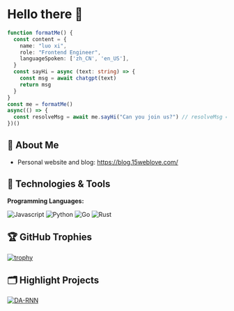 # Hello there 👋

```typescript
function formatMe() {
  const content = {
    name: "luo xi",
    role: "Frontend Engineer",
    languageSpoken: ['zh_CN', 'en_US'],
  }
  const sayHi = async (text: string) => {
    const msg = await chatgpt(text)
    return msg
  }
}
const me = formatMe()
async(() => {
  const resolveMsg = await me.sayHi("Can you join us?") // resolveMsg = 'of course'
})()

```

## 📝 About Me

- Personal website and blog: https://blog.15weblove.com/

## 🔧 Technologies & Tools

**Programming Languages:**

![Javascript](https://img.shields.io/badge/Code-Java-informational?style=flat&logo=javascript&logoColor=white&color=6aa6f8)
![Python](https://img.shields.io/badge/Code-Python-informational?style=flat&logo=python&logoColor=white&color=6aa6f8)
![Go](https://img.shields.io/badge/Code-Go-informational?style=flat&logo=go&logoColor=white&color=6aa6f8)
![Rust](https://img.shields.io/badge/Code-Rust-informational?style=flat&logo=rust&logoColor=white&color=6aa6f8)


## 🏆 GitHub Trophies

[![trophy](https://github-profile-trophy.vercel.app/?username=cmdparkour&theme=nord&column=7)](https://github.com/ryo-ma/github-profile-trophy)

## 🗂️ Highlight Projects

<a href="https://github.com/cmdparkour/vue-admin-box">
  <img align="center" src="https://github-readme-stats.vercel.app/api/pin/?username=cmdparkour&repo=vue-admin-box&show_icons=true&line_height=27&title_color=6aa6f8&text_color=8a919a&icon_color=6aa6f8&bg_color=22272e" alt="DA-RNN" />
</a>
